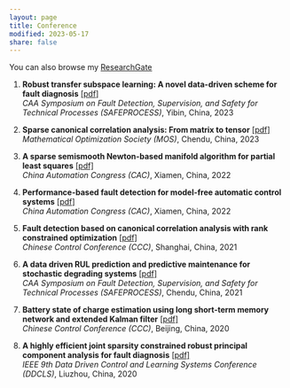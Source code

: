 ```yaml
---
layout: page
title: Conference
modified: 2023-05-17 
share: false
---
```


You can also browse my <a href="https://www.researchgate.net/profile/Xianchao-Xiu" target="_blank" style="text-decoration:underline;">ResearchGate</a>




<style>
.biblist { }

/* The item */
.biblist li { }

/* You can define custom styles for plstyle field here. */


/*************************************
   The box that contain BibTeX code
 *************************************/
div.noshow { display: none; }
div.bibtex {
  margin-right: 0%;
  margin-top: 1.2em;
  margin-bottom: 1.3em;
  border: 1px solid silver;
  padding: 0.3em 0.5em;
  background: #eeeeee;
}
div.bibtex pre { font-size: 75%; overflow: auto;  width: 100%; }
</style>

<script>
function toggleBibtex(articleid) {
  var bib = document.getElementById('bib_'+articleid);
  if (bib) {
    if(bib.className.indexOf('bibtex') != -1) {
    bib.className.indexOf('noshow') == -1?bib.className = 'bibtex noshow':bib.className = 'bibtex';
    }
  } else {
    return;
  }
}
</script>


<ol class="biblist">
   
  
  
 <li ><p>
<b>Robust transfer subspace learning: A novel data-driven scheme for fault diagnosis</b> <a href="../conference/2023-SAFEPROCESS.pdf" class="textlink" target="_blank">[pdf]</a> <br>
<i>CAA Symposium on Fault Detection, Supervision, and Safety for Technical Processes (SAFEPROCESS)</i>,
Yibin, China, 2023<br>
    
    
    
<li ><p>
<b>Sparse canonical correlation analysis: From matrix to tensor</b> <a href="../conference/2023-MOS.pdf" class="textlink" target="_blank">[pdf]</a> <br>
<i>Mathematical Optimization Society (MOS)</i>,
Chendu, China, 2023<br>



   
<li ><p>
<b>A sparse semismooth Newton-based manifold algorithm for partial least squares</b> <a href="../conferences/2022-CAC.pdf" class="textlink" target="_blank">[pdf]</a> <br>
<i>China Automation Congress (CAC)</i>,
Xiamen, China, 2022<br>


   
   
   
<li ><p>
<b>Performance-based fault detection for model-free automatic control systems</b> <a href="../conference/2022-CAC2.pdf" class="textlink" target="_blank">[pdf]</a> <br>
<i>China Automation Congress (CAC)</i>,
Xiamen, China, 2022<br>

   
 
<li ><p>
<b>Fault detection based on canonical correlation analysis with rank constrained optimization</b>  <a href="../conference/2021-CCC.pdf" class="textlink" target="_blank">[pdf]</a> <br>
<i>Chinese Control Conference (CCC)</i>,
Shanghai, China, 2021<br>

   

   
   
<li ><p>
<b>A data driven RUL prediction and predictive maintenance for stochastic degrading systems</b> <a href="../conference/2021-SAFEPROCESS.pdf" class="textlink" target="_blank">[pdf]</a> <br>
<i>CAA Symposium on Fault Detection, Supervision, and Safety for Technical Processes (SAFEPROCESS)</i>,
Chendu, China, 2021<br>

   
   
   
<li ><p>
<b>Battery state of charge estimation using long short-term memory network and extended Kalman filter</b> <a href="../conference/2020-CCC.pdf" class="textlink" target="_blank">[pdf]</a> <br>
<i>Chinese Control Conference (CCC)</i>,
Beijing, China, 2020<br>

   
   
  
 <li ><p>
<b>A highly efficient joint sparsity constrained robust principal component analysis for fault diagnosis</b> <a href="../conference/2020-DDCLS.pdf" class="textlink" target="_blank">[pdf]</a> <br>
<i>IEEE 9th Data Driven Control and Learning Systems Conference (DDCLS)</i>,
Liuzhou, China, 2020<br>

  
